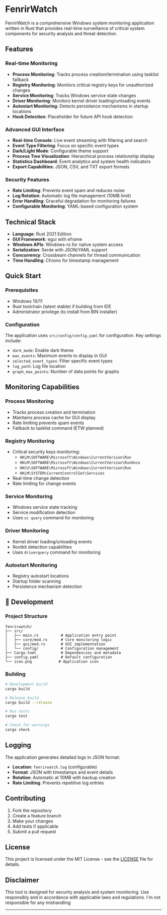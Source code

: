 # FenrirWatch

FenrirWatch is a comprehensive Windows system monitoring application written in Rust that provides real-time surveillance of critical system components for security analysis and threat detection.

## Features

### **Real-time Monitoring**

- **Process Monitoring**: Tracks process creation/termination using tasklist fallback
- **Registry Monitoring**: Monitors critical registry keys for unauthorized changes
- **Service Monitoring**: Tracks Windows service state changes
- **Driver Monitoring**: Monitors kernel driver loading/unloading events
- **Autostart Monitoring**: Detects persistence mechanisms in startup locations
- **Hook Detection**: Placeholder for future API hook detection

### **Advanced GUI Interface**

- **Real-time Console**: Live event streaming with filtering and search
- **Event Type Filtering**: Focus on specific event types
- **Dark/Light Mode**: Configurable theme support
- **Process Tree Visualization**: Hierarchical process relationship display
- **Statistics Dashboard**: Event analytics and system health indicators
- **Export Capabilities**: JSON, CSV, and TXT export formats

### **Security Features**

- **Rate Limiting**: Prevents event spam and reduces noise
- **Log Rotation**: Automatic log file management (10MB limit)
- **Error Handling**: Graceful degradation for monitoring failures
- **Configurable Monitoring**: YAML-based configuration system

## Technical Stack

- **Language**: Rust 2021 Edition
- **GUI Framework**: egui with eframe
- **Windows APIs**: Windows-rs for native system access
- **Serialization**: Serde with JSON/YAML support
- **Concurrency**: Crossbeam channels for thread communication
- **Time Handling**: Chrono for timestamp management

## Quick Start

### Prerequisites

- Windows 10/11
- Rust toolchain (latest stable) if building from IDE
- Administrator privilege (to install from BIN installer)

### Configuration

The application uses `src/config/config.yaml` for configuration. Key settings include:
- `dark_mode`: Enable dark theme
- `max_events`: Maximum events to display in GUI
- `selected_event_types`: Filter specific event types
- `log_path`: Log file location
- `graph_max_points`: Number of data points for graphs

## Monitoring Capabilities

### **Process Monitoring**

- Tracks process creation and termination
- Maintains process cache for GUI display
- Rate limiting prevents spam events
- Fallback to tasklist command (ETW planned)

### **Registry Monitoring**

- Critical security keys monitoring:
  - `HKLM\SOFTWARE\Microsoft\Windows\CurrentVersion\Run`
  - `HKLM\SOFTWARE\Microsoft\Windows\CurrentVersion\RunOnce`
  - `HKCU\SOFTWARE\Microsoft\Windows\CurrentVersion\Run`
  - `HKLM\SYSTEM\CurrentControlSet\Services`
- Real-time change detection
- Rate limiting for change events

### **Service Monitoring**

- Windows service state tracking
- Service modification detection
- Uses `sc query` command for monitoring

### **Driver Monitoring**

- Kernel driver loading/unloading events
- Rootkit detection capabilities
- Uses `driverquery` command for monitoring

### **Autostart Monitoring**

- Registry autostart locations
- Startup folder scanning
- Persistence mechanism detection

## 🔧 Development

### Project Structure

```
fenrirwatch/
├── src/
│   ├── main.rs          # Application entry point
│   ├── core/mod.rs      # Core monitoring logic
│   ├── gui/mod.rs       # GUI implementation
│   └── config/          # Configuration management
├── Cargo.toml           # Dependencies and metadata
├── config.yaml          # Default configuration
└── icon.png            # Application icon
```

### Building

```bash
# Development build
cargo build

# Release build
cargo build --release

# Run tests
cargo test

# Check for warnings
cargo check
```

## Logging

The application generates detailed logs in JSON format:

- **Location**: `fenrirwatch.log` (configurable)
- **Format**: JSON with timestamps and event details
- **Rotation**: Automatic at 10MB with backup creation
- **Rate Limiting**: Prevents repetitive log entries

## Contributing

1. Fork the repository
2. Create a feature branch
3. Make your changes
4. Add tests if applicable
5. Submit a pull request

## License

This project is licensed under the MIT License - see the [LICENSE](LICENSE) file for details.

## Disclaimer

This tool is designed for security analysis and system monitoring. Use responsibly and in accordance with applicable laws and regulations. I'm not responsible for any mishandling

---